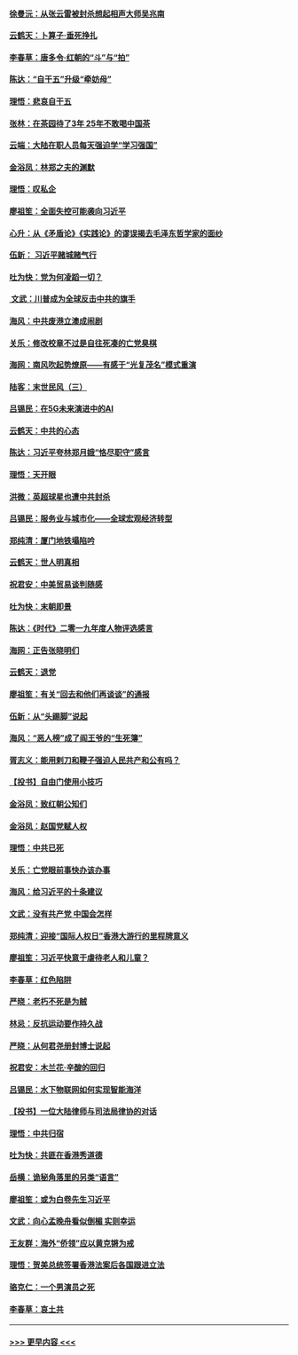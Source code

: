 #### [徐曼沅：从张云雷被封杀想起相声大师吴兆南](../pages/nsc993/n11741816.md?t=12241633) 
#### [云鹤天：卜算子‧垂死挣扎](../pages/nsc993/n11739956.md?t=12241633) 
#### [李春草：唐多令‧红朝的“斗”与“拍”](../pages/nsc993/n11739830.md?t=12241633) 
#### [陈达：“自干五”升级“牵妨母”](../pages/nsc993/n11739724.md?t=12241633) 
#### [理悟：悲哀自干五](../pages/nsc993/n11739547.md?t=12241633) 
#### [张林：在茶园待了3年 25年不敢喝中国茶](../pages/nsc993/n11739240.md?t=12241633) 
#### [云端：大陆在职人员每天强迫学“学习强国”](../pages/nsc993/n11738735.md?t=12241633) 
#### [金浴凤：林郑之夫的渊默](../pages/nsc993/n11737735.md?t=12241633) 
#### [理悟：叹私企](../pages/nsc993/n11737715.md?t=12241633) 
#### [廖祖笙：全面失控可能袭向习近平](../pages/nsc993/n11737704.md?t=12241633) 
#### [心升：从《矛盾论》《实践论》的谬误揭去毛泽东哲学家的面纱](../pages/nsc993/n11736962.md?t=12241633) 
#### [伍新： 习近平赌城赌气行](../pages/nsc993/n11736929.md?t=12241633) 
#### [吐为快：党为何凌蹈一切？](../pages/nsc993/n11736915.md?t=12241633) 
#### [ 文武：川普成为全球反击中共的旗手](../pages/nsc993/n11736882.md?t=12241633) 
#### [海风：中共废港立澳成闹剧](../pages/nsc993/n11735857.md?t=12241633) 
#### [关乐：修改校章不过是自往死凑的亡党臭棋](../pages/nsc993/n11735097.md?t=12241633) 
#### [海网：南风吹起势燎原——有感于“光复茂名”模式重演](../pages/nsc993/n11732308.md?t=12241633) 
#### [陆客：末世民风（三）](../pages/nsc993/n11732211.md?t=12241633) 
#### [吕锡民：在5G未来演进中的AI](../pages/nsc993/n11730010.md?t=12241633) 
#### [云鹤天：中共的心态](../pages/nsc993/n11729906.md?t=12241633) 
#### [陈达：习近平夸林郑月娥“恪尽职守”感言](../pages/nsc993/n11729881.md?t=12241633) 
#### [理悟：天开眼](../pages/nsc993/n11729699.md?t=12241633) 
#### [洪微：英超球星也遭中共封杀](../pages/nsc993/n11727243.md?t=12241633) 
#### [吕锡民：服务业与城市化——全球宏观经济转型](../pages/nsc993/n11725845.md?t=12241633) 
#### [郑纯清：厦门地铁塌陷吟](../pages/nsc993/n11725813.md?t=12241633) 
#### [云鹤天：世人明真相](../pages/nsc993/n11725621.md?t=12241633) 
#### [祝君安：中美贸易谈判随感](../pages/nsc993/n11725609.md?t=12241633) 
#### [吐为快：末朝即景](../pages/nsc993/n11723365.md?t=12241633) 
#### [陈达：《时代》二零一九年度人物评选感言](../pages/nsc993/n11723337.md?t=12241633) 
#### [海网：正告张晓明们](../pages/nsc993/n11723228.md?t=12241633) 
#### [云鹤天：退党](../pages/nsc993/n11723056.md?t=12241633) 
#### [廖祖笙：有关“回去和他们再谈谈”的通报](../pages/nsc993/n11722442.md?t=12241633) 
#### [伍新：从“头踢脚”说起](../pages/nsc993/n11722429.md?t=12241633) 
#### [海风：“恶人榜”成了阎王爷的“生死簿”](../pages/nsc993/n11722272.md?t=12241633) 
#### [胥志义：能用剌刀和鞭子强迫人民共产和公有吗？](../pages/nsc993/n11720569.md?t=12241633) 
#### [【投书】自由门使用小技巧](../pages/nsc993/n11720180.md?t=12241633) 
#### [金浴凤：致红朝公知们](../pages/nsc993/n11720563.md?t=12241633) 
#### [金浴凤：赵国党赋人权](../pages/nsc993/n11720533.md?t=12241633) 
#### [理悟：中共已死](../pages/nsc993/n11720233.md?t=12241633) 
#### [关乐：亡党眼前事快办该办事](../pages/nsc993/n11719160.md?t=12241633) 
#### [海风：给习近平的十条建议](../pages/nsc993/n11717616.md?t=12241633) 
#### [文武：没有共产党 中国会怎样](../pages/nsc993/n11717584.md?t=12241633) 
#### [郑纯清：迎接“国际人权日”香港大游行的里程牌意义](../pages/nsc993/n11717417.md?t=12241633) 
#### [廖祖笙：习近平快意于虐待老人和儿童？](../pages/nsc993/n11715313.md?t=12241633) 
#### [李春草：红色陷阱](../pages/nsc993/n11715029.md?t=12241633) 
#### [严晓：老朽不死是为贼](../pages/nsc993/n11712910.md?t=12241633) 
#### [林忌：反抗运动要作持久战](../pages/nsc993/n11712623.md?t=12241633) 
#### [严晓：从何君尧册封博士说起](../pages/nsc993/n11712465.md?t=12241633) 
#### [祝君安：木兰花·辛酸的回归](../pages/nsc993/n11712381.md?t=12241633) 
#### [吕锡民：水下物联网如何实现智能海洋](../pages/nsc993/n11711158.md?t=12241633) 
#### [【投书】一位大陆律师与司法局律协的对话](../pages/nsc993/n11709675.md?t=12241633) 
#### [理悟：中共归宿](../pages/nsc993/n11710059.md?t=12241633) 
#### [吐为快：共匪在香港秀道德](../pages/nsc993/n11709979.md?t=12241633) 
#### [岳横：诡秘角落里的另类“语言”](../pages/nsc993/n11709792.md?t=12241633) 
#### [廖祖笙：或为白卷先生习近平](../pages/nsc993/n11708330.md?t=12241633) 
#### [文武：向心孟晚舟看似倒楣 实则幸运](../pages/nsc993/n11708236.md?t=12241633) 
#### [王友群：海外“侨领”应以黄克锵为戒](../pages/nsc993/n11706176.md?t=12241633) 
#### [理悟：贺美总统签署香港法案后各国跟进立法](../pages/nsc993/n11706853.md?t=12241633) 
#### [骆克仁：一个男演员之死](../pages/nsc993/n11706677.md?t=12241633) 
#### [李春草：哀土共](../pages/nsc993/n11706255.md?t=12241633) 

----
#### [ >>> 更早内容 <<< ](../indexes/nsc993-earlier.md)
